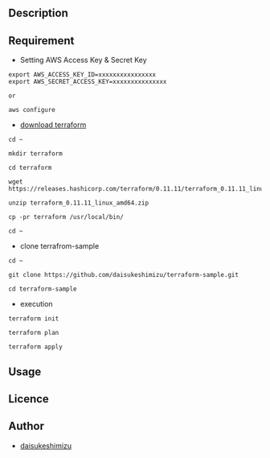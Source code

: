 ## Description

## Requirement

* Setting AWS Access Key & Secret Key
```
export AWS_ACCESS_KEY_ID=xxxxxxxxxxxxxxxx
export AWS_SECRET_ACCESS_KEY=xxxxxxxxxxxxxxx

or

aws configure
```

* [download terraform](https://www.terraform.io/downloads.html)
```
cd ~

mkdir terraform

cd terraform

wget https://releases.hashicorp.com/terraform/0.11.11/terraform_0.11.11_linux_amd64.zip

unzip terraform_0.11.11_linux_amd64.zip

cp -pr terraform /usr/local/bin/

cd ~
```

* clone terrafrom-sample
```
cd ~

git clone https://github.com/daisukeshimizu/terraform-sample.git

cd terraform-sample
```

* execution
```
terraform init

terraform plan

terraform apply
```

## Usage

## Licence

## Author

 * [daisukeshimizu](https://github.com/daisukeshimizu)
